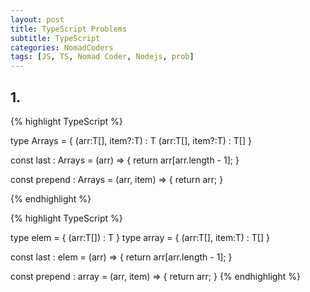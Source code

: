 ```yaml
---
layout: post
title: TypeScript Problems
subtitle: TypeScript
categories: NomadCoders
tags: [JS, TS, Nomad Coder, Nodejs, prob]
---
```


## 1.
{% highlight TypeScript %}

type Arrays = {
    <T>(arr:T[], item?:T) : T
    <T>(arr:T[], item?:T) : T[]
}

const last : Arrays = (arr) => {
    return arr[arr.length - 1];
}

const prepend : Arrays = (arr, item) => {
    return arr;
}

{% endhighlight %}

{% highlight TypeScript %}

type elem = {
    <T>(arr:T[]) : T
}
type array = {
    <T>(arr:T[], item:T) : T[]
}

const last : elem = (arr) => {
    return arr[arr.length - 1];
}

const prepend : array = (arr, item) => {
    return arr;
}
{% endhighlight %}